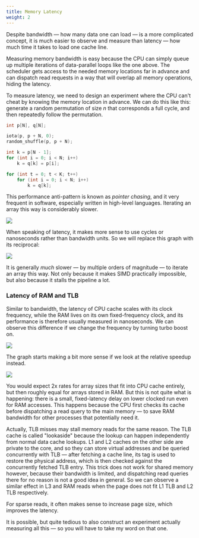 ```yaml
---
title: Memory Latency
weight: 2
---
```


Despite bandwidth — how many data one can load — is a more complicated concept, it is much easier to observe and measure than latency — how much time it takes to load one cache line.

Measuring memory bandwidth is easy because the CPU can simply queue up multiple iterations of data-parallel loops like the one above. The scheduler gets access to the needed memory locations far in advance and can dispatch read requests in a way that will overlap all memory operations, hiding the latency.

To measure latency, we need to design an experiment where the CPU can't cheat by knowing the memory location in advance. We can do this like this: generate a random permutation of size $n$ that corresponds a full cycle, and then repeatedly follow the permutation.

```cpp
int p[N], q[N];

iota(p, p + N, 0);
random_shuffle(p, p + N);

int k = p[N - 1];
for (int i = 0; i < N; i++)
    k = q[k] = p[i];

for (int t = 0; t < K; t++)
    for (int i = 0; i < N; i++)
        k = q[k];
```

This performance anti-pattern is known as *pointer chasing*, and it very frequent in software, especially written in high-level languages. Iterating an array this way is considerably slower.

![](../img/permutation-latency.svg)

When speaking of latency, it makes more sense to use cycles or nanoseconds rather than bandwidth units. So we will replace this graph with its reciprocal:

![](../img/latency-throughput.svg)

It is generally *much* slower — by multiple orders of magnitude — to iterate an array this way. Not only because it makes SIMD practically impossible, but also because it stalls the pipeline a lot.

### Latency of RAM and TLB

Similar to bandwidth, the latency of CPU cache scales with its clock frequency, while the RAM lives on its own fixed-frequency clock, and its performance is therefore usually measured in nanoseconds. We can observe this difference if we change the frequency by turning turbo boost on.

![](../img/permutation-boost.svg)

The graph starts making a bit more sense if we look at the relative speedup instead.

![](../img/permutation-boost-speedup.svg)

You would expect 2x rates for array sizes that fit into CPU cache entirely, but then roughly equal for arrays stored in RAM. But this is not quite what is happening: there is a small, fixed-latency delay on lower clocked run even for RAM accesses. This happens because the CPU first checks its cache before dispatching a read query to the main memory — to save RAM bandwidth for other processes that potentially need it.

Actually, TLB misses may stall memory reads for the same reason. The TLB cache is called "lookaside" because the lookup can happen independently from normal data cache lookups. L1 and L2 caches on the other side are private to the core, and so they can store virtual addresses and be queried concurrently with TLB — after fetching a cache line, its tag is used to restore the physical address, which is then checked against the concurrently fetched TLB entry. This trick does not work for shared memory however, because their bandwidth is limited, and dispatching read queries there for no reason is not a good idea in general. So we can observe a similar effect in L3 and RAM reads when the page does not fit L1 TLB and L2 TLB respectively.

For sparse reads, it often makes sense to increase page size, which improves the latency.

It is possible, but quite tedious to also construct an experiment actually measuring all this — so you will have to take my word on that one.
